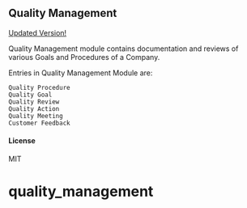 ## Quality Management

[Updated Version!](https://github.com/hrwX/erpnext/tree/quality_management)

Quality Management module contains documentation and reviews of various Goals and Procedures of a Company.

Entries in Quality Management Module are:

    Quality Procedure
    Quality Goal
    Quality Review
    Quality Action
    Quality Meeting
    Customer Feedback
    
#### License

MIT
# quality_management
